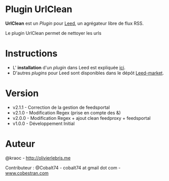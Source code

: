 Plugin UrlClean
=============

**UrlClean** est un _Plugin_ pour [Leed](http://projet.idleman.fr/leed), un agrégateur libre de flux RSS.

Le plugin UrlClean permet de nettoyer les urls

Instructions
============

* L' **installation** d'un _plugin_ dans Leed est expliquée [ici](http://projet.idleman.fr/leed/?page=Plugins).
* D'autres _plugins_ pour Leed sont disponibles dans le dépôt [Leed-market](https://github.com/ldleman/Leed-market).

Version
=======

* v2.1.1  -  Correction de la gestion de feedsportal
* v2.1.0  -  Modification Regex (prise en compte des &amp;)
* v2.0.0  -  Modification Regex + ajout clean feedproxy + feedsportal
* v1.0.0  -  Développement Initial

Auteur
=======
@kraoc - http://olivierlebris.me

Contributeur : @Cobalt74 - cobalt74 at gmail dot com - www.cobestran.com
